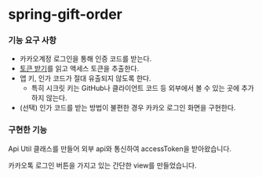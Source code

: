# spring-gift-order

### 기능 요구 사항

* 카카오계정 로그인을 통해 인증 코드를 받는다.
* [토큰 받기](https://developers.kakao.com/docs/latest/ko/kakaologin/rest-api#request-token)를 읽고 액세스 토큰을 추출한다.
* 앱 키, 인가 코드가 절대 유출되지 않도록 한다.
  * 특히 시크릿 키는 GitHub나 클라이언트 코드 등 외부에서 볼 수 있는 곳에 추가하지 않는다.
* (선택) 인가 코드를 받는 방법이 불편한 경우 카카오 로그인 화면을 구현한다.


### 구현한 기능

Api Util 클래스를 만들어 외부 api와 통신하여 accessToken을 받아왔습니다.

카카오톡 로그인 버튼을 가지고 있는 간단한 view를 만들었습니다.
